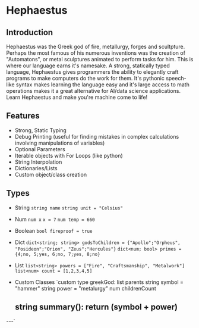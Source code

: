 # Hephaestus
## Introduction
Hephaestus was the Greek god of fire, metallurgy, forges and scultpture. Perhaps the most famous of his numerous inventions was the creation of "Automatons", or metal sculptures animated to perform tasks for him. This is where our language earns it's namesake. A strong, statically typed language, Hephaestus gives programmers the ability to elegantly craft programs to make computers do the work for them. It's pythonic speech-like syntax makes learning the language easy and it's large access to math operations makes it a great alternative for AI/data science applications. Learn Hephaestus and make you're machine come to life!

## Features
- Strong, Static Typing
- Debug Printing (useful for finding mistakes in complex calculations involving manipulations of variables)
- Optional Parameters
- Iterable objects with For Loops (like python)
- String Interpolation
- Dictionaries/Lists
- Custom object/class creation

## Types
- String
`string name`
`string unit = "Celsius"`
- Num
 `num x`
 `x = 7`
 `num temp = 660`
- Boolean
`bool fireproof = true`
- Dict
`dict<string; string> godsToChildren = {"Apollo";"Orpheus", "Posideon";"Orion", "Zeus";"Hercules"}`
 `dict<num; bool> primes = {4;no, 5;yes, 6;no, 7;yes, 8;no}`
- List
`list<string> powers = ["Fire", "Craftsmanship", "Metalwork"]`
`list<num> count = [1,2,3,4,5]`
- Custom Classes
`custom type greekGod:
     list<string> parents
     string symbol = "hammer"
     string power = "metalurgy"
     num childrenCount
     
     string summary():
         return (symbol + power)
     ---
 ---`


